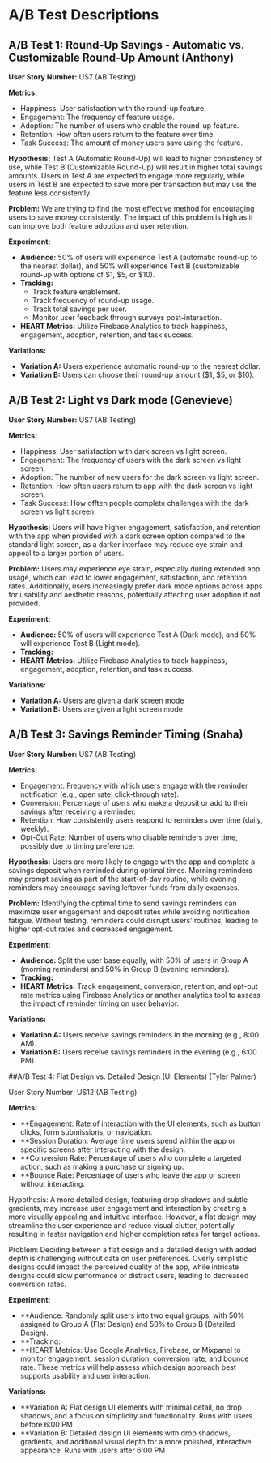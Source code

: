 # A/B Test Descriptions

## A/B Test 1: Round-Up Savings - Automatic vs. Customizable Round-Up Amount (Anthony)

**User Story Number:** US7 (AB Testing)

**Metrics:**
- Happiness: User satisfaction with the round-up feature.
- Engagement: The frequency of feature usage.
- Adoption: The number of users who enable the round-up feature.
- Retention: How often users return to the feature over time.
- Task Success: The amount of money users save using the feature.

**Hypothesis:**
Test A (Automatic Round-Up) will lead to higher consistency of use, while Test B (Customizable Round-Up) will result in higher total savings amounts. Users in Test A are expected to engage more regularly, while users in Test B are expected to save more per transaction but may use the feature less consistently.

**Problem:**
We are trying to find the most effective method for encouraging users to save money consistently. The impact of this problem is high as it can improve both feature adoption and user retention.

**Experiment:**
- **Audience:** 50% of users will experience Test A (automatic round-up to the nearest dollar), and 50% will experience Test B (customizable round-up with options of $1, $5, or $10).
- **Tracking:** 
  - Track feature enablement.
  - Track frequency of round-up usage.
  - Track total savings per user.
  - Monitor user feedback through surveys post-interaction.
- **HEART Metrics:** Utilize Firebase Analytics to track happiness, engagement, adoption, retention, and task success.

**Variations:**
- **Variation A:** Users experience automatic round-up to the nearest dollar.
- **Variation B:** Users can choose their round-up amount ($1, $5, or $10).


## A/B Test 2: Light vs Dark mode (Genevieve)

**User Story Number:** US7 (AB Testing)

**Metrics:**
- Happiness: User satisfaction with dark screen vs light screen.
- Engagement: The frequency of users with the dark screen vs light screen.
- Adoption: The number of new users for the dark screen vs light screen.
- Retention: How often users return to app with the dark screen vs light screen.
- Task Success: How offten people complete challenges with the dark screen vs light screen.

**Hypothesis:**
Users will have higher engagement, satisfaction, and retention with the app when provided with a dark screen option compared to the standard light screen, as a darker interface may reduce eye strain and appeal to a larger portion of users.

**Problem:**
Users may experience eye strain, especially during extended app usage, which can lead to lower engagement, satisfaction, and retention rates. Additionally, users increasingly prefer dark mode options across apps for usability and aesthetic reasons, potentially affecting user adoption if not provided.

**Experiment:**
- **Audience:** 50% of users will experience Test A (Dark mode), and 50% will experience Test B (Light mode).
- **Tracking:**
- **HEART Metrics:** Utilize Firebase Analytics to track happiness, engagement, adoption, retention, and task success.

**Variations:**
- **Variation A:** Users are given a dark screen mode
- **Variation B:** Users are given a light screen mode


## A/B Test 3: Savings Reminder Timing (Snaha)

**User Story Number:** US7 (AB Testing)

**Metrics:**
- Engagement: Frequency with which users engage with the reminder notification (e.g., open rate, click-through rate).
- Conversion: Percentage of users who make a deposit or add to their savings after receiving a reminder.
- Retention: How consistently users respond to reminders over time (daily, weekly).
- Opt-Out Rate: Number of users who disable reminders over time, possibly due to timing preference.

**Hypothesis:**
Users are more likely to engage with the app and complete a savings deposit when reminded during optimal times. Morning reminders may prompt saving as part of the start-of-day routine, while evening reminders may encourage saving leftover funds from daily expenses.

**Problem:**
Identifying the optimal time to send savings reminders can maximize user engagement and deposit rates while avoiding notification fatigue. Without testing, reminders could disrupt users’ routines, leading to higher opt-out rates and decreased engagement.

**Experiment:**
- **Audience:** Split the user base equally, with 50% of users in Group A (morning reminders) and 50% in Group B (evening reminders).
- **Tracking:**
- **HEART Metrics:** Track engagement, conversion, retention, and opt-out rate metrics using Firebase Analytics or another analytics tool to assess the impact of reminder timing on user behavior.

**Variations:**
- **Variation A:** Users receive savings reminders in the morning (e.g., 8:00 AM).
- **Variation B:** Users receive savings reminders in the evening (e.g., 6:00 PM).

##A/B Test 4: Flat Design vs. Detailed Design (UI Elements) (Tyler Palmer)

User Story Number: US12 (AB Testing)

**Metrics:**

- **Engagement: Rate of interaction with the UI elements, such as button clicks, form submissions, or navigation.
- **Session Duration: Average time users spend within the app or specific screens after interacting with the design.
- **Conversion Rate: Percentage of users who complete a targeted action, such as making a purchase or signing up.
- **Bounce Rate: Percentage of users who leave the app or screen without interacting.

Hypothesis: A more detailed design, featuring drop shadows and subtle gradients, may increase user engagement and interaction by creating a more visually appealing and intuitive interface. However, a flat design may streamline the user experience and reduce visual clutter, potentially resulting in faster navigation and higher completion rates for target actions.

Problem: Deciding between a flat design and a detailed design with added depth is challenging without data on user preferences. Overly simplistic designs could impact the perceived quality of the app, while intricate designs could slow performance or distract users, leading to decreased conversion rates.

**Experiment:**

- **Audience: Randomly split users into two equal groups, with 50% assigned to Group A (Flat Design) and 50% to Group B (Detailed Design).
- **Tracking:
- **HEART Metrics: Use Google Analytics, Firebase, or Mixpanel to monitor engagement, session duration, conversion rate, and bounce rate. These metrics will help assess which design approach best supports usability and user interaction.

**Variations:**

- **Variation A: Flat design UI elements with minimal detail, no drop shadows, and a focus on simplicity and functionality. Runs with users before 6:00 PM
- **Variation B: Detailed design UI elements with drop shadows, gradients, and additional visual depth for a more polished, interactive appearance. Runs with users after 6:00 PM
